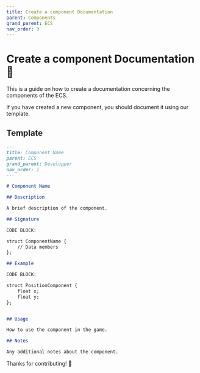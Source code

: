 ```yaml
---
title: Create a component Documentation
parent: Components
grand_parent: ECS
nav_order: 3
---
```


# Create a component Documentation 🧩

This is a guide on how to create a documentation concerning the components of the ECS.

If you have created a new component, you should document it using our template.

## Template

```markdown
---
title: Component Name
parent: ECS
grand_parent: Developper
nav_order: 1
---

# Component Name

## Description

A brief description of the component.

## Signature

CODE BLOCK: 

struct ComponentName {
    // Data members
};

## Example

CODE BLOCK:

struct PositionComponent {
    float x;
    float y;
};


## Usage

How to use the component in the game.

## Notes

Any additional notes about the component.
```

Thanks for contributing! 🎉
